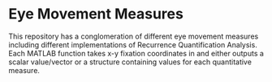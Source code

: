 # Eye Movement Measures

This repository has a conglomeration of different eye movement measures including different implementations of Recurrence Quantification Analysis. Each MATLAB function takes x-y fixation coordinates in and either outputs a scalar value/vector or a structure containing values for each quantitative measure. 